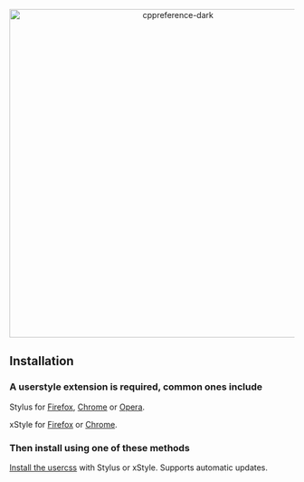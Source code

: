 <p align="center">
<img alt="cppreference-dark" src="https://cdn2.arqadium.com/f/0e6b84ebfb644d6da95f93b3588857a9/unknown.svg" width="580">
</p>

## Installation

### A userstyle extension is required, common ones include

Stylus for [Firefox](https://addons.mozilla.org/en-US/firefox/addon/styl-us/), [Chrome](https://chrome.google.com/webstore/detail/stylus/clngdbkpkpeebahjckkjfobafhncgmne) or [Opera](https://addons.opera.com/en-gb/extensions/details/stylus/).

xStyle for [Firefox](https://addons.mozilla.org/firefox/addon/xstyle/) or [Chrome](https://chrome.google.com/webstore/detail/xstyle/hncgkmhphmncjohllpoleelnibpmccpj).

### Then install using one of these methods

[Install the usercss](https://github.com/nicholatian/cppreference-dark/raw/master/cppreference-dark.user.css) with Stylus or xStyle. Supports automatic updates.
